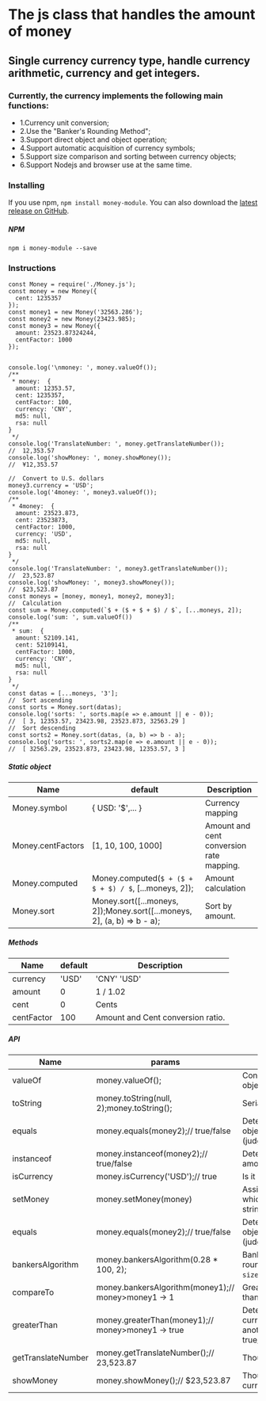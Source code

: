 # The js class that handles the amount of money

## Single currency currency type, handle currency arithmetic, currency and get integers.

### Currently, the currency implements the following main functions:
 * 1.Currency unit conversion;
 * 2.Use the "Banker's Rounding Method";
 * 3.Support direct object and object operation;
 * 4.Support automatic acquisition of currency symbols;
 * 5.Support size comparison and sorting between currency objects;
 * 6.Support Nodejs and browser use at the same time.

### Installing

If you use npm, `npm install money-module`. You can also download the [latest release on GitHub](https://github.com/d3/d3/releases/latest).

##### NPM
```
npm i money-module --save
```

### Instructions
```
const Money = require('./Money.js');
const money = new Money({
  cent: 1235357
});
const money1 = new Money('32563.286');
const money2 = new Money(23423.985);
const money3 = new Money({
  amount: 23523.87324244,
  centFactor: 1000
});


console.log('\nmoney: ', money.valueOf());
/**
 * money:  {
  amount: 12353.57,
  cent: 1235357,
  centFactor: 100,
  currency: 'CNY',
  md5: null,
  rsa: null
}
 */
console.log('TranslateNumber: ', money.getTranslateNumber());
//  12,353.57
console.log('showMoney: ', money.showMoney());
//  ¥12,353.57

//  Convert to U.S. dollars
money3.currency = 'USD';
console.log('4money: ', money3.valueOf());
/**
 * 4money:  {
  amount: 23523.873,
  cent: 23523873,
  centFactor: 1000,
  currency: 'USD',
  md5: null,
  rsa: null
}
 */
console.log('TranslateNumber: ', money3.getTranslateNumber());
//  23,523.87
console.log('showMoney: ', money3.showMoney());
//  $23,523.87
const moneys = [money, money1, money2, money3];
//  Calculation
const sum = Money.computed(`$ + ($ + $ + $) / $`, [...moneys, 2]);
console.log('sum: ', sum.valueOf())
/**
 * sum:  {
  amount: 52109.141,
  cent: 52109141,
  centFactor: 1000,
  currency: 'CNY',
  md5: null,
  rsa: null
}
 */
const datas = [...moneys, '3'];
//  Sort ascending
const sorts = Money.sort(datas);
console.log('sorts: ', sorts.map(e => e.amount || e - 0));
//  [ 3, 12353.57, 23423.98, 23523.873, 32563.29 ]
//  Sort descending
const sorts2 = Money.sort(datas, (a, b) => b - a);
console.log('sorts: ', sorts2.map(e => e.amount || e - 0));
//  [ 32563.29, 23523.873, 23423.98, 12353.57, 3 ]
```

##### Static object

| Name                  | default                                                                | Description                                             |
| --------------------- | ---------------------------------------------------------------------- | ------------------------------------------------------  |
| Money.symbol          | { USD: '$',... }                                                       | Currency mapping                                        |
| Money.centFactors     | [1, 10, 100, 1000]                                                     | Amount and cent conversion rate mapping.                |
| Money.computed        | Money.computed(`$ + ($ + $ + $) / $`, [...moneys, 2]);                 | Amount calculation                                      |
| Money.sort            | Money.sort([...moneys, 2]);Money.sort([...moneys, 2], (a, b) => b - a);| Sort by amount.                                         |

##### Methods

| Name                  | default                                                      | Description                                             |
| --------------------- | ------------------------------------------------------------ | ------------------------------------------------------- |
| currency              | 'USD'                                                        | 'CNY'   'USD'                                           |
| amount                | 0                                                            | 1 / 1.02                                                |
| cent                  | 0                                                            | Cents                                                   |
| centFactor            | 100                                                          | Amount and Cent conversion ratio.                       |

##### API

| Name                  | params                                                       | Description                                             |
| --------------------- | ------------------------------------------------------------ | ------------------------------------------------------- |
| valueOf               | money.valueOf();                                             | Convert to ordinary `Object` object.                    |
| toString              | money.toString(null, 2);money.toString();                    | Serialization -> JSON.stringify()                       |
| equals                | money.equals(money2);// true/false                           | Determine whether two `money` objects are completely equal (judging by serialization)|
| instanceof            | money.instanceof(money2);// true/false                       | Determine whether the same amount type.                 |
| isCurrency            | money.isCurrency('USD');// true                              | Is it a valid currency type                             |
| setMoney              | money.setMoney(money)                                        | Assign a value to a `money` object, which can be a number, a string, or a `money` object|
| equals                | money.equals(money2);// true/false                           | Determine whether two `money` objects are completely equal (judging by serialization)|
| bankersAlgorithm      | money.bankersAlgorithm(0.28 * 100, 2);                       | Banker's round,`bankersAlgorithm(number, size)`.        |
| compareTo             | money.bankersAlgorithm(money1);// money>money1 -> 1          | Greater than: 1, equal to: 0, less than: -1.            |
| greaterThan           | money.greaterThan(money1);// money>money1 -> true            | Determine whether this currency object is larger than another currency object. true/false |
| getTranslateNumber    | money.getTranslateNumber();// 23,523.87                      | Thousand sign handling                                  |
| showMoney             | money.showMoney();// $23,523.87                              | Thousand character string with currency symbol   .      |